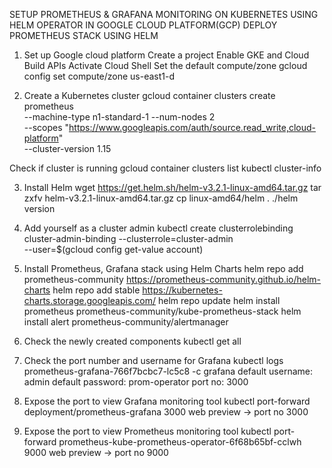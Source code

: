 SETUP PROMETHEUS & GRAFANA MONITORING ON KUBERNETES USING HELM OPERATOR IN GOOGLE CLOUD PLATFORM(GCP) 
DEPLOY PROMETHEUS STACK USING HELM

1) Set up Google cloud platform
   Create a project
   Enable GKE and Cloud Build APIs
   Activate Cloud Shell
   Set the default compute/zone
   gcloud config set compute/zone us-east1-d
   
2) Create a Kubernetes cluster
  gcloud container clusters create prometheus \
  --machine-type n1-standard-1 --num-nodes 2 \
  --scopes "https://www.googleapis.com/auth/source.read_write,cloud-platform" \
  --cluster-version 1.15
  
  Check if cluster is running
		gcloud container clusters list
    kubectl cluster-info
    
3)  Install Helm
    wget https://get.helm.sh/helm-v3.2.1-linux-amd64.tar.gz
    tar zxfv helm-v3.2.1-linux-amd64.tar.gz
    cp  linux-amd64/helm .
    ./helm version
    
4) Add yourself as a cluster admin
    kubectl create clusterrolebinding cluster-admin-binding --clusterrole=cluster-admin \
    --user=$(gcloud config get-value account)
    
5) Install Prometheus, Grafana stack using Helm Charts
   helm repo add prometheus-community https://prometheus-community.github.io/helm-charts
   helm repo add stable https://kubernetes-charts.storage.googleapis.com/
   helm repo update 
   helm install prometheus prometheus-community/kube-prometheus-stack
   helm install alert prometheus-community/alertmanager
   
6) Check the newly created components
   kubectl get all
   
7) Check the port number and username for Grafana
   kubectl logs prometheus-grafana-766f7bcbc7-lc5c8 -c grafana
   default username: admin
   default password: prom-operator
   port no: 3000
   
8) Expose the port to view Grafana monitoring tool 
   kubectl port-forward deployment/prometheus-grafana 3000
   web preview -> port no 3000
   
9) Expose the port to view Prometheus monitoring tool 
   kubectl port-forward prometheus-kube-prometheus-operator-6f68b65bf-cclwh 9000
   web preview -> port no 9000
   
   
   
